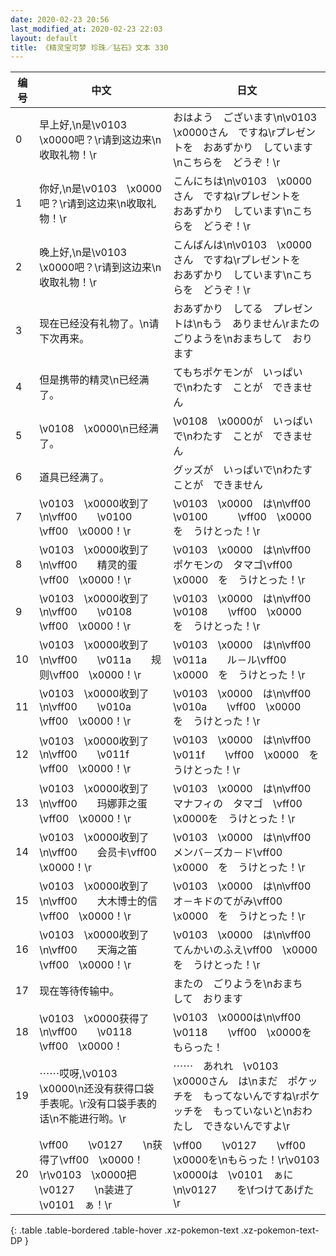 ```yaml
---
date: 2020-02-23 20:56
last_modified_at: 2020-02-23 22:03
layout: default
title: 《精灵宝可梦 珍珠／钻石》文本 330
---
```

| 编号 | 中文 | 日文 |
| ---- | ---- | ---- |
| 0 | 早上好,\n是\v0103　\x0000吧？\r请到这边来\n收取礼物！\r | おはよう　ございます\n\v0103　\x0000さん　ですね\rプレゼントを　おあずかり　しています\nこちらを　どうぞ！\r |
| 1 | 你好,\n是\v0103　\x0000吧？\r请到这边来\n收取礼物！\r | こんにちは\n\v0103　\x0000さん　ですね\rプレゼントを　おあずかり　しています\nこちらを　どうぞ！\r |
| 2 | 晚上好,\n是\v0103　\x0000吧？\r请到这边来\n收取礼物！\r | こんばんは\n\v0103　\x0000さん　ですね\rプレゼントを　おあずかり　しています\nこちらを　どうぞ！\r |
| 3 | 现在已经没有礼物了。\n请下次再来。 | おあずかり　してる　プレゼントは\nもう　ありません\rまたの　ごりようを\nおまちして　おります |
| 4 | 但是携带的精灵\n已经满了。 | てもちポケモンが　いっぱい　で\nわたす　ことが　できません |
| 5 | \v0108　\x0000\n已经满了。 | \v0108　\x0000が　いっぱいで\nわたす　ことが　できません |
| 6 | 道具已经满了。 | グッズが　いっぱいで\nわたす　ことが　できません |
| 7 | \v0103　\x0000收到了\n\vff00　　\v0100　　　\vff00　\x0000！\r | \v0103　\x0000　は\n\vff00　　\v0100　　　\vff00　\x0000を　うけとった！\r |
| 8 | \v0103　\x0000收到了\n\vff00　　精灵的蛋\vff00　\x0000！\r | \v0103　\x0000　は\n\vff00　　ポケモンの　タマゴ\vff00　\x0000　を　うけとった！\r |
| 9 | \v0103　\x0000收到了\n\vff00　　\v0108　　\vff00　\x0000！\r | \v0103　\x0000　は\n\vff00　　\v0108　　\vff00　\x0000　を　うけとった！\r |
| 10 | \v0103　\x0000收到了\n\vff00　　\v011a　　规则\vff00　\x0000！\r | \v0103　\x0000　は\n\vff00　　\v011a　　ル－ル\vff00　\x0000　を　うけとった！\r |
| 11 | \v0103　\x0000收到了\n\vff00　　\v010a　　\vff00　\x0000！\r | \v0103　\x0000　は\n\vff00　　\v010a　　\vff00　\x0000　を　うけとった！\r |
| 12 | \v0103　\x0000收到了\n\vff00　　\v011f　　\vff00　\x0000！\r | \v0103　\x0000　は\n\vff00　　\v011f　　\vff00　\x0000　を　うけとった！\r |
| 13 | \v0103　\x0000收到了\n\vff00　　玛娜菲之蛋\vff00　\x0000！\r | \v0103　\x0000　は\n\vff00　　マナフィの　タマゴ　\vff00　\x0000を　うけとった！\r |
| 14 | \v0103　\x0000收到了\n\vff00　　会员卡\vff00　\x0000！\r | \v0103　\x0000　は\n\vff00　　メンバ－ズカ－ド\vff00　\x0000　を　うけとった！\r |
| 15 | \v0103　\x0000收到了\n\vff00　　大木博士的信\vff00　\x0000！\r | \v0103　\x0000　は\n\vff00　　オ－キドのてがみ\vff00　\x0000　を　うけとった！\r |
| 16 | \v0103　\x0000收到了\n\vff00　　天海之笛\vff00　\x0000！\r | \v0103　\x0000　は\n\vff00　　てんかいのふえ\vff00　\x0000　を　うけとった！\r |
| 17 | 现在等待传输中。 | またの　ごりようを\nおまち　して　おります |
| 18 | \v0103　\x0000获得了\n\vff00　　\v0118　　\vff00　\x0000！ | \v0103　\x0000は\n\vff00　　\v0118　　\vff00　\x0000を　もらった！ |
| 19 | ⋯⋯哎呀,\v0103　\x0000\n还没有获得口袋手表呢。\r没有口袋手表的话\n不能进行哟。\r | ⋯⋯　あれれ　\v0103　\x0000さん　は\nまだ　ポケッチを　もってないんですね\rポケッチを　もっていないと\nおわたし　できないんですよ\r |
| 20 | \vff00　　\v0127　　\n获得了\vff00　\x0000！\r\v0103　\x0000把\v0127　　\n装进了\v0101　ぁ！\r | \vff00　　\v0127　　\vff00　\x0000を\nもらった！\r\v0103　\x0000は　\v0101　ぁに\n\v0127　　を\fつけてあげた\r |
{: .table .table-bordered .table-hover .xz-pokemon-text .xz-pokemon-text-DP }